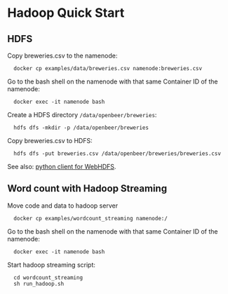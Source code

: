 # Hadoop Quick Start

## HDFS

Copy breweries.csv to the namenode:
```shell
  docker cp examples/data/breweries.csv namenode:breweries.csv
```

Go to the bash shell on the namenode with that same Container ID of the namenode:
```shell
  docker exec -it namenode bash
```


Create a HDFS directory `/data/openbeer/breweries`:
```shell
  hdfs dfs -mkdir -p /data/openbeer/breweries
```

Copy breweries.csv to HDFS:
```shell
  hdfs dfs -put breweries.csv /data/openbeer/breweries/breweries.csv
```

See also: [python client for WebHDFS](../examples/WebHDFS/python_client.py).

## Word count with Hadoop Streaming

Move code and data to hadoop server
```shell
  docker cp examples/wordcount_streaming namenode:/
```

Go to the bash shell on the namenode with that same Container ID of the namenode:
```shell
  docker exec -it namenode bash
```

Start hadoop streaming script:
```shell
  cd wordcount_streaming
  sh run_hadoop.sh
```
